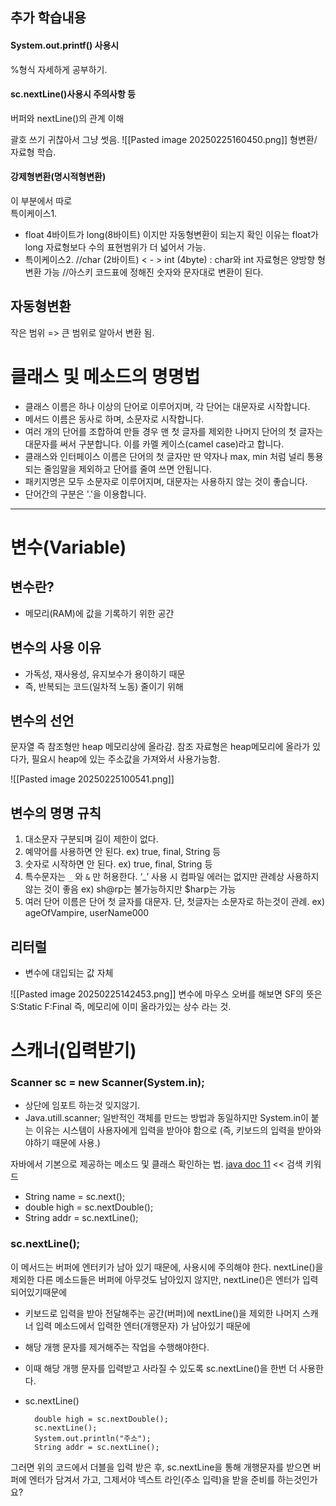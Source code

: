 ## 추가 학습내용
#### System.out.printf() 사용시
%형식 자세하게 공부하기. 
#### sc.nextLine()사용시 주의사항 등
버퍼와 nextLine()의 관계 이해

괄호 쓰기 귀찮아서 그냥 썻음.
![[Pasted image 20250225160450.png]]
형변환/ 자료형 학습.

#### 강제형변환(명시적형변환)
이 부분에서 따로	
특이케이스1.
- float 4바이트가 long(8바이트) 이지만 자동형변환이 되는지 확인
  이유는 float가 long 자료형보다 수의 표현범위가 더 넓어서 가능.
- 특이케이스2. 
		//char (2바이트) < - > int (4byte) : char와 int 자료형은 양방향 형변환 가능
		//아스키 코드표에 정해진 숫자와 문자대로 변환이 된다.


## 자동형변환
작은 범위 => 큰 범위로 알아서 변환 됨. 



# 클래스 및 메소드의 명명법
- 클래스 이름은 하나 이상의 단어로 이루어지며, 각 단어는 대문자로 시작합니다. 
- 메서드 이름은 동사로 하며, 소문자로 시작합니다. 
- 여러 개의 단어를 조합하여 만들 경우 맨 첫 글자를 제외한 나머지 단어의 첫 글자는 대문자를 써서 구분합니다. 이를 카멜 케이스(camel case)라고 합니다. 
- 클래스와 인터페이스 이름은 단어의 첫 글자만 딴 약자나 max, min 처럼 널리 통용되는 줄임말을 제외하고 단어를 줄여 쓰면 안됩니다. 
- 패키지명은 모두 소문자로 이루어지며, 대문자는 사용하지 않는 것이 좋습니다. 
- 단어간의 구분은 '.'을 이용합니다.
---
# 변수(Variable)
## 변수란?
- 메모리(RAM)에 값을 기록하기 위한 공간
## 변수의 사용 이유
- 가독성, 재사용성, 유지보수가 용이하기 때문
- 즉, 반복되는 코드(일차적 노동) 줄이기 위해
## 변수의 선언

문자열 즉 참조형만 heap 메모리상에 올라감.
참조 자료형은 heap메모리에 올라가 있다가, 필요시 heap에 있는 주소값을 가져와서 사용가능함.

![[Pasted image 20250225100541.png]]
## 변수의 명명 규칙
1. 대소문자 구분되며 길이 제한이 없다.
2. 예약어를 사용하면 안 된다.
   ex) true, final, String 등
3. 숫자로 시작하면 안 된다.
   ex) true, final, String 등
4. 특수문자는 `_` 와 `&` 만 허용한다.
    ‘_’ 사용 시 컴파일 에러는 없지만 관례상 사용하지 않는 것이 좋음 ex) sh@rp는 불가능하지만 $harp는 가능
5. 여러 단어 이름은 단어 첫 글자를 대문자.
   단, 첫글자는 소문자로 하는것이 관례.
   ex) ageOfVampire, userName000
## 리터럴
- 변수에 대입되는 값 자체


![[Pasted image 20250225142453.png]]
변수에 마우스 오버를 해보면 SF의 뜻은
S:Static
F:Final
즉, 메모리에 이미 올라가있는 상수 라는 것.
# 스캐너(입력받기)

### Scanner sc = new Scanner(System.in);
* 상단에 임포트 하는것 잊지않기. 
* Java.utill.scanner;
일반적인 객체를 만드는 방법과 동일하지만 System.in이 붙는 이유는 시스템이 사용자에게 입력을 받아야 함으로 (즉, 키보드의 입력을 받아와야하기 때문에 사용.)

자바에서 기본으로 제공하는 메소드 및 클래스 확인하는 법.
[java doc 11](https://docs.oracle.com/en/java/javase/11/docs/api/) << 검색 키워드

- String name = sc.next();
- double high = sc.nextDouble();
- String addr = sc.nextLine();
### sc.nextLine(); 
이 메서드는 버퍼에 엔터키가 남아 있기 때문에, 사용시에 주의해야 한다.
nextLine()을 제외한 다른 메소드들은 버퍼에 아무것도 남아있지 않지만,
nextLine()은 엔터가 입력되어있기때문에 

- 키보드로 입력을 받아 전달해주는 공간(버퍼)에 nextLine()을 제외한 나머지 스캐너 입력 메소드에서 입력한 엔터(개행문자) 가 남아있기 때문에 
- 해당 개행 문자를 제거해주는 작업을 수행해야한다.
- 이때 해당 개행 문자를 입력받고 사라질 수 있도록 sc.nextLine()을 한번 더 사용한다. 
- sc.nextLine()



		double high = sc.nextDouble();
		sc.nextLine();
		System.out.println("주소");
		String addr = sc.nextLine();

그러면 위의 코드에서 더블을 입력 받은 후, sc.nextLine을 통해 개행문자를 받으면 버퍼에 엔터가 담겨서 가고, 그제서야 넥스트 라인(주소 입력)을 받을 준비를 하는것인가요?


